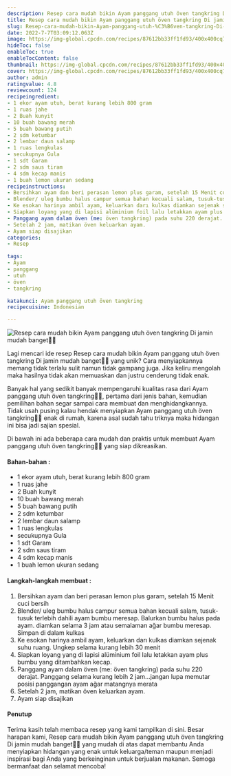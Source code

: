 ```yaml
---
description: Resep cara mudah bikin Ayam panggang utuh öven tangkring Di jamin mudah banget"
title: Resep cara mudah bikin Ayam panggang utuh öven tangkring Di jamin mudah banget
slug: Resep-cara-mudah-bikin-Ayam-panggang-utuh-%C3%B6ven-tangkring-Di-jamin-mudah-banget
date: 2022-7-7T03:09:12.063Z
image: https://img-global.cpcdn.com/recipes/87612bb33ff1fd93/400x400cq70/photo.jpg
hideToc: false
enableToc: true
enableTocContent: false
thumbnail: https://img-global.cpcdn.com/recipes/87612bb33ff1fd93/400x400cq70/photo.jpg
cover: https://img-global.cpcdn.com/recipes/87612bb33ff1fd93/400x400cq70/photo.jpg
author: admin
ratingvalue: 4.8
reviewcount: 124
recipeingredient:
- 1 ekor ayam utuh, berat kurang lebih 800 gram
- 1 ruas jahe
- 2 Buah kunyit
- 10 buah bawang merah
- 5 buah bawang putih
- 2 sdm ketumbar
- 2 lembar daun salamp
- 1 ruas lengkulas
- secukupnya Gula
- 1 sdt Garam
- 2 sdm saus tiram
- 4 sdm kecap manis
- 1 buah lemon ukuran sedang
recipeinstructions:
- Bersihkan ayam dan beri perasan lemon plus garam, setelah 15 Menit cuci bersih
- Blender/ uleg bumbu halus campur semua bahan kecuali salam, tusuk-tusuk terlebih dahili ayam bumbu meresap. Balurkan bumbu halus pada ayam. diamkan selama 3 jam atau semalaman ağar bumbu meresap. Simpan di dalam kulkas
- Ke esokan harinya ambil ayam, keluarkan darı kulkas diamkan sejenak suhu ruang. Ungkep selama kurang lebih 30 menit
- Siapkan loyang yang di lapisi alüminium foil lalu letakkan ayam plus bumbu yang ditambahkan kecap.
- Panggang ayam dalam öven (me: öven tangkring) pada suhu 220 derajat. Panggang selama kurang lebih 2 jam...jangan lupa memutar posisi panggangan ayam ağar matangnya merata
- Setelah 2 jam, matikan öven keluarkan ayam.
- Ayam siap disajikan
categories:
- Resep

tags:
- Ayam
- panggang
- utuh
- öven
- tangkring

katakunci: Ayam panggang utuh öven tangkring
recipecuisine: Indonesian

---
```


![Resep cara mudah bikin Ayam panggang utuh öven tangkring Di jamin mudah banget👩‍🍳](https://img-global.cpcdn.com/recipes/87612bb33ff1fd93/400x400cq70/photo.jpg)

Lagi mencari ide resep Resep cara mudah bikin Ayam panggang utuh öven tangkring Di jamin mudah banget👩‍🍳 yang unik? Cara menyiapkannya memang tidak terlalu sulit namun tidak gampang juga. Jika keliru mengolah maka hasilnya tidak akan memuaskan dan justru cenderung tidak enak.

Banyak hal yang sedikit banyak mempengaruhi kualitas rasa dari Ayam panggang utuh öven tangkring👩‍🍳, pertama dari jenis bahan, kemudian pemilihan bahan segar sampai cara membuat dan menghidangkannya. Tidak usah pusing kalau hendak menyiapkan Ayam panggang utuh öven tangkring👩‍🍳 enak di rumah, karena asal sudah tahu triknya maka hidangan ini bisa jadi sajian spesial.

Di bawah ini ada beberapa cara mudah dan praktis untuk membuat Ayam panggang utuh öven tangkring👩‍🍳 yang siap dikreasikan.

<!--inarticleads1-->

#### Bahan-bahan :

- 1 ekor ayam utuh, berat kurang lebih 800 gram
- 1 ruas jahe
- 2 Buah kunyit
- 10 buah bawang merah
- 5 buah bawang putih
- 2 sdm ketumbar
- 2 lembar daun salamp
- 1 ruas lengkulas
- secukupnya Gula
- 1 sdt Garam
- 2 sdm saus tiram
- 4 sdm kecap manis
- 1 buah lemon ukuran sedang

<!--inarticleads2-->

#### Langkah-langkah membuat :

1. Bersihkan ayam dan beri perasan lemon plus garam, setelah 15 Menit cuci bersih
1. Blender/ uleg bumbu halus campur semua bahan kecuali salam, tusuk-tusuk terlebih dahili ayam bumbu meresap. Balurkan bumbu halus pada ayam. diamkan selama 3 jam atau semalaman ağar bumbu meresap. Simpan di dalam kulkas
1. Ke esokan harinya ambil ayam, keluarkan darı kulkas diamkan sejenak suhu ruang. Ungkep selama kurang lebih 30 menit
1. Siapkan loyang yang di lapisi alüminium foil lalu letakkan ayam plus bumbu yang ditambahkan kecap.
1. Panggang ayam dalam öven (me: öven tangkring) pada suhu 220 derajat. Panggang selama kurang lebih 2 jam...jangan lupa memutar posisi panggangan ayam ağar matangnya merata
1. Setelah 2 jam, matikan öven keluarkan ayam.
1. Ayam siap disajikan

#### Penutup

Terima kasih telah membaca resep yang kami tampilkan di sini. Besar harapan kami, Resep cara mudah bikin Ayam panggang utuh öven tangkring Di jamin mudah banget👩‍🍳 yang mudah di atas dapat membantu Anda menyiapkan hidangan yang enak untuk keluarga/teman maupun menjadi inspirasi bagi Anda yang berkeinginan untuk berjualan makanan. Semoga bermanfaat dan selamat mencoba!